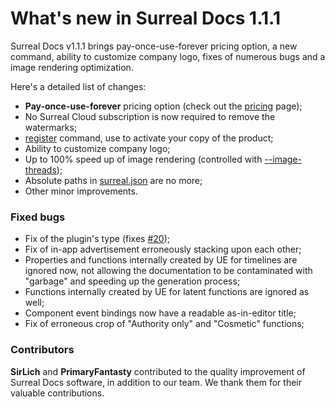 # What's new in Surreal Docs 1.1.1

Surreal Docs v1.1.1 brings pay-once-use-forever pricing option, a new command, ability to customize company logo, fixes of numerous bugs and a image rendering optimization.

Here's a detailed list of changes:

- **Pay-once-use-forever** pricing option (check out the [pricing](https://medelfor.com/products/surreal-docs#pricing) page);
- No Surreal Cloud subscription is now required to remove the watermarks;
- [register](docs/cli/register) command, use to activate your copy of the product;
- Ability to customize company logo;
- Up to 100% speed up of image rendering (controlled with [--image-threads](docs/cli/generate));
- Absolute paths in [surreal.json](docs/surreal-json) are no more;
- Other minor improvements.

### Fixed bugs

- Fix of the plugin's type (fixes [#20](https://github.com/medelfor/surreal-docs/issues/20));
- Fix of in-app advertisement erroneously stacking upon each other;
- Properties and functions internally created by UE for timelines are ignored now, not allowing the documentation to be contaminated with "garbage" and speeding up the generation process;
- Functions internally created by UE for latent functions are ignored as well;
- Component event bindings now have a readable as-in-editor title;
- Fix of erroneous crop of "Authority only" and "Cosmetic" functions;

### Contributors

**SirLich** and **PrimaryFantasty** contributed to the quality improvement of Surreal Docs software, in addition to our team. We thank them for their valuable contributions.

